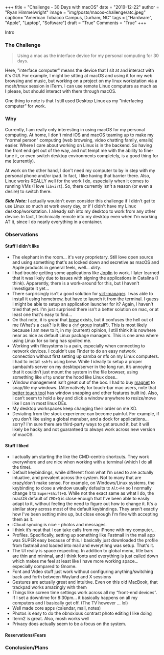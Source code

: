 +++
title  = "Challenge - 30 Days with macOS"
date   = "2019-12-22"
author = "Ryan Himmelwright"
image  = "img/posts/macos-challenge/atc.jpeg"
caption= "American Tobacco Campus, Durham, NC"
tags   = ["Hardware", "Apple", "Laptop", "Software"]
draft  = "True"
Comments = "True"
+++

Intro

<!--more-->

### The Challenge

>Using a mac as the interface device for my personal computing for 30 days.

Here, "interface computer" means the device that I sit at and interact with
it's GUI.
For example, I might be sitting at macOS and using it for my web browsing and
music, but working on a project on my linux workstation via a mosh/tmux session
in iTerm. I can use remote Linux computers as much as I please, but should
interact with them through macOS.

One thing to note is that I still used Desktop Linux as my "interfacing
computer" for work.

### Why

Currently, I am really only interesting in using macOS for
my personal computing. At home, I don't mind iOS and macOS teaming up to make
my "normal person" computing (web browsing, video chatting family, emails)
easier. Where I care about working on Linux is in the backend. So having the
front end get out of the way, and not tempt me with the ability to fine-tune
it, or even switch desktop environments completely, is a good thing for me
(currently).

At work on the other hand, I don't need my computer to by in step with my
personal phone and/or ipad. In fact, I like having that barrier there. Also,
Linux works REALLY well for the work I do, especially when it comes to running
VMs (I love `libvirt`). So, there currently isn't a reason (or even a desire)
to switch there.

***Side Note:*** I actually wouldn't even consider this challenge if I didn't get to use Linux
so much at work every day, or if I didn't have my Linux desktop/workstation. I
already ssh into my desktop to work from any other device. In fact, I technically
remote into my desktop even when I'm working AT it, since I do
nearly everything in a container.

### Observations


#### Stuff I didn't like
- The elephant in the room… it's very proprietary. Still love open source and
    using something that's as locked down and secretive as macOS and Apple
    products in general feels, well... *dirty*.
- I had trouble getting some applications like [Joplin](/post/switched-to-joplin-notes/) to work. I later learned that it was likely due to issues with signing the applications in Catalina (I think). Apparently, there is a work-around for this, but I haven't investigate it yet...
- There surprisingly isn’t a good solution for [virt-manager](https://virt-manager.org). I was able to install it using homebrew, but have to launch it from the terminal. I guess I might be able to setup an application launcher for it? Again, I haven't tried that yet. I'm just surprised there isn't a better solution on mac, or at least one that's easy to find...
- On that note, it is *great* that [brew](https://brew.sh) exists, but it confuses the hell out of me (What's a `cask`? Is it like a [`dnf` group](https://dnf.readthedocs.io/en/latest/command_ref.html#group-command-label) install?). This is most likely because I am new to it, in my (current) opinion, I still think it is nowhere near as nice as default Linux package managers. This is one area where using Linux for so long has spoiled me.
- Working with filesystems is a pain, especially when connecting to network devices. I couldn’t use Finder to do an easy network connection without first setting up samba or nfs on my Linux computers. I had to install `sshfs` using brew. While I ideally to setup a proper samba/nfs server on my desktop/server in the long run, it’s annoying that it couldn’t just mount the system in the file browser, using something like `sftp` under the hood like Linux does..
- Window management isn’t great out of the box. I had to buy [magnet](https://apps.apple.com/us/app/magnet/id441258766?mt=12) to snap/tile my windows. (Alternatively for touch-bar mac users, note that [better touch tool](https://folivora.ai) has window snapping and other features built in). Also, I can’t seem to hold a key and click a window anywhere to resize/move like I can in most linux DEs.
- My desktop workspaces keep changing their order on me XD.
- Deviating from the stock experience can become painful. For example, if you
    don't like using a global menubar, and a dock for applications... sorry?
    I'm sure there are third-party ways to get around it, but it will likely be
    hacky and not guaranteed to always work across new version of macOS.

#### Stuff I liked
- I actually am starting the like the CMD-centric shortcuts. They work everywhere and are nice when working with a terminal (which I do all the time).
- Default keybindings, while different from what I’m used to are actually intuative, and prevalent across the system. Not to many that are crazy/don’t make sense. For example, on Windows/Linux systems, the keybinding to close a window usually defaults to `Alt+F4` so I normally change it to `Super+Shift+Q`. While not the exact same as what I do, the macOS default of `CMD+Q` is close enough that I've been able to easily adapt to it, without feeling the need to figure out how to change it. It's a similar story across most of the default keybindings. They aren't exactly how I've been setting mine up, but close enough I'm fine with accepting them as it.
- iCloud syncing is nice - photos and messages.
- I think it’s neat that I can take calls from my iPhone with my computer…
- Profiles. Specifically, setting up something like Fastmail in the mail app
    was SUPER easy because of this. I basically just downloaded the profile
    from fastmail and loaded into mail and everytihng was setup. That's it.
- The UI really is space respecting. In addition to global menu, title bars are thin and minimal, and I think fonts and everything is just called down which makes me feel at least like I have more working space… especially compared to Gnome.
- Font and Video stuff just work without configuring anything/switching back and forth between Wayland and X sessions
- Gestures are actually great and intuitive. Even on this old MacBook, that trackpad works amazingly with them
- Things like screen time settings work across all my “front-end devices”. If I set a downtime for 8:30pm… it basically happens on all my computers and I basically get off. (The TV however … lol)
- Well made core apps (calendar, mail, notes)
- Photos is easy to do the obnoxious contrast photo editing I like doing
- Iterm2 is great. Also, mosh works well
- Privacy does actually seem to be a focus on the system.

#### Reservations/Fears


### Conclusion/Plans
